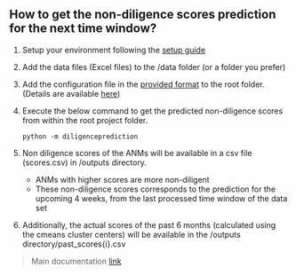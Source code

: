 ## How to get the non-diligence scores prediction for the next time window?

1. Setup your environment following the [setup guide](../setup/README.md)
2. Add the data files (Excel files) to the /data folder (or a folder you prefer)
3. Add the configuration file in the [provided format](../config.yaml) to the root folder.
(Details are available [here](../data/README.md))
4. Execute the below command to get the predicted non-diligence scores from within the root project folder.

    ```commandline
    python -m diligenceprediction
    ```

5. Non diligence scores of the ANMs will be available in a csv file (scores.csv) in /outputs directory.
    - ANMs with higher scores are more non-diligent
    - These non-diligence scores corresponds to the prediction for the upcoming 4 weeks, from the last processed time window of the data set
   
6. Additionally, the actual scores of the past 6 months (calculated using the cmeans cluster centers) will be available in the /outputs directory/past_scores{i}.csv
 
> Main documentation [link](../docs/README.md)
